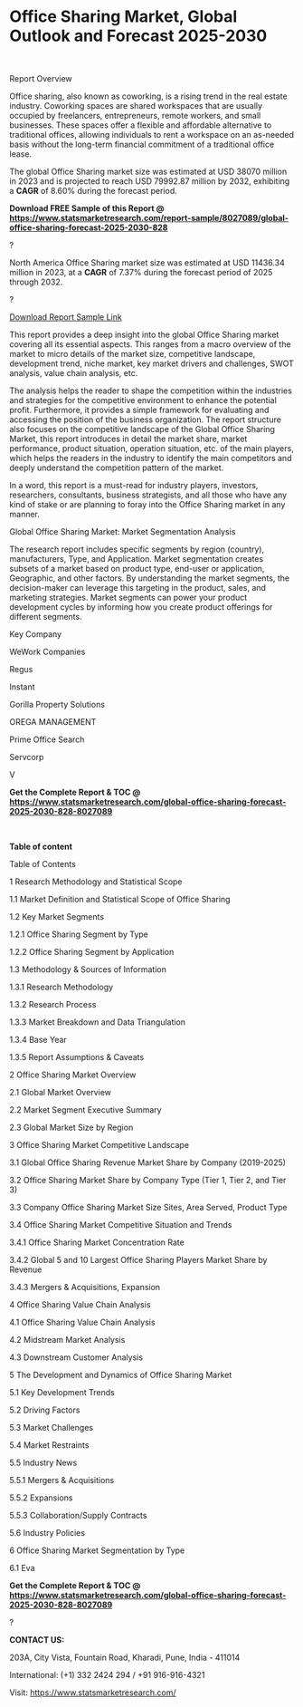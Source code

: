 <h1>Office Sharing Market, Global Outlook and Forecast 2025-2030</h1><br/><p>Report Overview</p>
 
 
 
 <p>Office sharing, also known as coworking, is a rising trend in the real estate industry. Coworking spaces are shared workspaces that are usually occupied by freelancers, entrepreneurs, remote workers, and small businesses. These spaces offer a flexible and affordable alternative to traditional offices, allowing individuals to rent a workspace on an as-needed basis without the long-term financial commitment of a traditional office lease.</p>
 
 
 
 <p>The global Office Sharing market size was estimated at USD 38070 million in 2023 and is projected to reach USD 79992.87 million by 2032, exhibiting a <strong>CAGR</strong> of 8.60% during the forecast period.</p>
 
 
 
 <div><b>Download FREE Sample of this Report @ <a href="https://www.statsmarketresearch.com/download-free-sample/8027089/global-office-sharing-forecast-2025-2030-828">https://www.statsmarketresearch.com/report-sample/8027089/global-office-sharing-forecast-2025-2030-828</a></b></div>
 
 
 
 <p>? </p>
 
 
 
 <p>North America Office Sharing market size was estimated at USD 11436.34 million in 2023, at a <strong>CAGR</strong> of 7.37% during the forecast period of 2025 through 2032.</p>
 
 
 
 <p>? </p>
 
 
 
 <p><a href="https://www.statsmarketresearch.com/download-free-sample/8027089/global-office-sharing-forecast-2025-2030-828">Download Report Sample Link</a></p>
 
 
 
 <p>This report provides a deep insight into the global Office Sharing market covering all its essential aspects. This ranges from a macro overview of the market to micro details of the market size, competitive landscape, development trend, niche market, key market drivers and challenges, SWOT analysis, value chain analysis, etc.</p>
 
 
 
 <p>The analysis helps the reader to shape the competition within the industries and strategies for the competitive environment to enhance the potential profit. Furthermore, it provides a simple framework for evaluating and accessing the position of the business organization. The report structure also focuses on the competitive landscape of the Global Office Sharing Market, this report introduces in detail the market share, market performance, product situation, operation situation, etc. of the main players, which helps the readers in the industry to identify the main competitors and deeply understand the competition pattern of the market.</p>
 
 
 
 <p>In a word, this report is a must-read for industry players, investors, researchers, consultants, business strategists, and all those who have any kind of stake or are planning to foray into the Office Sharing market in any manner.</p>
 
 
 
 <p>Global Office Sharing Market: Market Segmentation Analysis</p>
 
 
 
 <p>The research report includes specific segments by region (country), manufacturers, Type, and Application. Market segmentation creates subsets of a market based on product type, end-user or application, Geographic, and other factors. By understanding the market segments, the decision-maker can leverage this targeting in the product, sales, and marketing strategies. Market segments can power your product development cycles by informing how you create product offerings for different segments.</p>
 
 
 
 <p>Key Company</p>
 
 
 
 <p>WeWork Companies</p>
 
 
 
 <p>Regus</p>
 
 
 
 <p>Instant</p>
 
 
 
 <p>Gorilla Property Solutions</p>
 
 
 
 <p>OREGA MANAGEMENT</p>
 
 
 
 <p>Prime Office Search</p>
 
 
 
 <p>Servcorp</p>
 
 
 
 <p>V</p>
 
 
 
 <div><b>Get the Complete Report & TOC @ <a href="https://www.statsmarketresearch.com/global-office-sharing-forecast-2025-2030-828-8027089">https://www.statsmarketresearch.com/global-office-sharing-forecast-2025-2030-828-8027089</a></b></div>
 
 
 
 <p><br />
 
 <b>Table of content</b></p>
 
 
 
 <p>Table of Contents<br />
 
 1 Research Methodology and Statistical Scope<br />
 
 1.1 Market Definition and Statistical Scope of Office Sharing<br />
 
 1.2 Key Market Segments<br />
 
 1.2.1 Office Sharing Segment by Type<br />
 
 1.2.2 Office Sharing Segment by Application<br />
 
 1.3 Methodology & Sources of Information<br />
 
 1.3.1 Research Methodology<br />
 
 1.3.2 Research Process<br />
 
 1.3.3 Market Breakdown and Data Triangulation<br />
 
 1.3.4 Base Year<br />
 
 1.3.5 Report Assumptions & Caveats<br />
 
 2 Office Sharing Market Overview<br />
 
 2.1 Global Market Overview<br />
 
 2.2 Market Segment Executive Summary<br />
 
 2.3 Global Market Size by Region<br />
 
 3 Office Sharing Market Competitive Landscape<br />
 
 3.1 Global Office Sharing Revenue Market Share by Company (2019-2025)<br />
 
 3.2 Office Sharing Market Share by Company Type (Tier 1, Tier 2, and Tier 3)<br />
 
 3.3 Company Office Sharing Market Size Sites, Area Served, Product Type<br />
 
 3.4 Office Sharing Market Competitive Situation and Trends<br />
 
 3.4.1 Office Sharing Market Concentration Rate<br />
 
 3.4.2 Global 5 and 10 Largest Office Sharing Players Market Share by Revenue<br />
 
 3.4.3 Mergers & Acquisitions, Expansion<br />
 
 4 Office Sharing Value Chain Analysis<br />
 
 4.1 Office Sharing Value Chain Analysis<br />
 
 4.2 Midstream Market Analysis<br />
 
 4.3 Downstream Customer Analysis<br />
 
 5 The Development and Dynamics of Office Sharing Market<br />
 
 5.1 Key Development Trends<br />
 
 5.2 Driving Factors<br />
 
 5.3 Market Challenges<br />
 
 5.4 Market Restraints<br />
 
 5.5 Industry News<br />
 
 5.5.1 Mergers & Acquisitions<br />
 
 5.5.2 Expansions<br />
 
 5.5.3 Collaboration/Supply Contracts<br />
 
 5.6 Industry Policies<br />
 
 6 Office Sharing Market Segmentation by Type<br />
 
 6.1 Eva</p>
 
 
 
 <div><b>Get the Complete Report & TOC @ <a href="https://www.statsmarketresearch.com/global-office-sharing-forecast-2025-2030-828-8027089">https://www.statsmarketresearch.com/global-office-sharing-forecast-2025-2030-828-8027089</a></b></div>
 
 
 
 <p>? </p>
 
 
 
 <p><b>CONTACT US:</b><br />
 
 203A, City Vista, Fountain Road, Kharadi, Pune, India - 411014<br />
 
 International: (+1) 332 2424 294 / +91 916-916-4321<br />
 
 Visit: <a href="https://www.statsmarketresearch.com/">https://www.statsmarketresearch.com/</a></p>